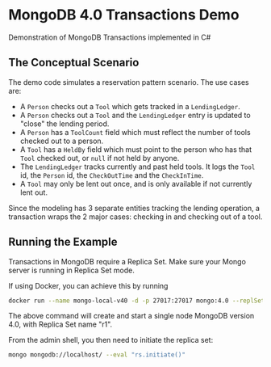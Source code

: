 # MongoDB 4.0 Transactions Demo

Demonstration of MongoDB Transactions implemented in C#

## The Conceptual Scenario

The demo code simulates a reservation pattern scenario.
The use cases are:

- A `Person` checks out a `Tool` which gets tracked in a `LendingLedger`.
- A `Person` checks out a `Tool` and the `LendingLedger` entry is updated to "close" the lending period.
- A `Person` has a `ToolCount` field which must reflect the number of tools checked out to a person.
- A `Tool` has a `HeldBy` field which must point to the person who has that `Tool` checked out, or `null` if not held by anyone.
- The `LendingLedger` tracks currently and past held tools. It logs the `Tool` id, the `Person` id, the `CheckOutTime` and the `CheckInTime`.
- A `Tool` may only be lent out once, and is only available if not currently lent out.

Since the modeling has 3 separate entities tracking the lending operation, a transaction wraps the 2 major cases: checking in and checking out of a tool.


## Running the Example

Transactions in MongoDB require a Replica Set. Make sure your Mongo server is running in Replica Set mode.

If using Docker, you can achieve this by running

```bash
docker run --name mongo-local-v40 -d -p 27017:27017 mongo:4.0 --replSet r1 
```

The above command will create and start a single node MongoDB version 4.0, with Replica Set name "r1".

From the admin shell, you then need to initiate the replica set:

```bash
mongo mongodb://localhost/ --eval "rs.initiate()"
```
